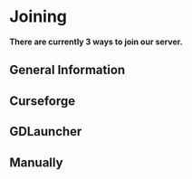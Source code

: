 # Joining

**There are currently 3 ways to join our server.**

## General Information

## Curseforge

## GDLauncher

## Manually